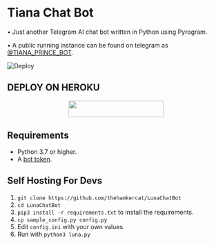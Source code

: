 # Tiana Chat Bot
• Just another Telegram AI chat bot written in Python using Pyrogram.

• A public running instance can be found on telegram as [@TIANA_PRINCE_BOT](https://t.me/TIANA_PRINCE_BOT).

![Deploy](https://telegra.ph/file/bcd7b3dec21d1c2b2583a.png)

## DEPLOY ON HEROKU

<p align="center"><a href="https://heroku.com/deploy?template=https://github.com/prince301102/tianachatbot"> <img src="https://img.shields.io/badge/Deploy%20To%20Heroku-grey?style=for-the-badge&logo=heroku" width="220" height="38.45"/></a></p>

## Requirements

- Python 3.7 or higher.
- A [bot token](https://t.me/botfather).


## Self Hosting For Devs

1. `git clone https://github.com/thehamkercat/LunaChatBot`
2. `cd LunaChatBot`
3. `pip3 install -r requirements.txt` to install the requirements.
4. `cp sample_config.py config.py`
5. Edit `config.ini` with your own values.
6. Run with `python3 luna.py`

